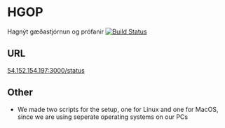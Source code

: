 # HGOP

Hagnýt gæðastjórnun og prófanir
[![Build Status](http://54.242.184.100:8080/job/Github%20pipeline/badge/icon)](http://54.242.184.100:8080/job/Github%20pipeline/)

## URL

[54.152.154.197:3000/status](54.152.154.197:3000/status)

## Other

* We made two scripts for the setup, one for Linux and one for MacOS, since we are using seperate operating systems on our PCs